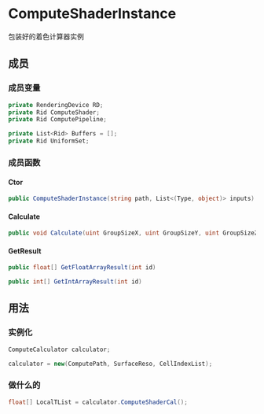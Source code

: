 # ComputeShaderInstance

包装好的着色计算器实例

## 成员

### 成员变量

```c#
private RenderingDevice RD;
private Rid ComputeShader;
private Rid ComputePipeline;

private List<Rid> Buffers = [];
private Rid UniformSet;
```

### 成员函数

#### Ctor

```c#
public ComputeShaderInstance(string path, List<(Type, object)> inputs)
```

#### Calculate

```c#
public void Calculate(uint GroupSizeX, uint GroupSizeY, uint GroupSizeZ)
```

#### GetResult

```csharp
public float[] GetFloatArrayResult(int id)

public int[] GetIntArrayResult(int id)
```

## 用法

### 实例化

```c#
ComputeCalculator calculator;

calculator = new(ComputePath, SurfaceReso, CellIndexList);

```

### 做什么的

```c#
float[] LocalTList = calculator.ComputeShaderCal();

```
